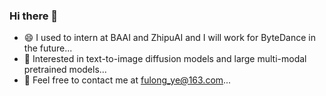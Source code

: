 ### Hi there 👋

<!--
**superhero-7/superhero-7** is a ✨ _special_ ✨ repository because its `README.md` (this file) appears on your GitHub profile.

Here are some ideas to get you started:

- 🔭 I’m currently working on ...
- 🌱 I’m currently learning ...
- 👯 I’m looking to collaborate on ...
- 🤔 I’m looking for help with ...
- 💬 Ask me about ...
- 📫 How to reach me: ...
- 😄 Pronouns: ...
- ⚡ Fun fact: ...
-->

- 😄 I used to intern at BAAI and ZhipuAI and I will work for ByteDance in the future...
- 🌱 Interested in text-to-image diffusion models and large multi-modal pretrained models...
- 💬 Feel free to contact me at fulong_ye@163.com...

